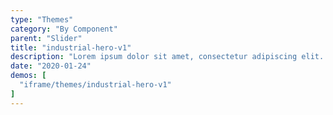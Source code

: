 ```yaml
---
type: "Themes"
category: "By Component"
parent: "Slider"
title: "industrial-hero-v1"
description: "Lorem ipsum dolor sit amet, consectetur adipiscing elit. Nunc tempus laoreet leo sit amet iaculis."
date: "2020-01-24"
demos: [
  "iframe/themes/industrial-hero-v1"
]
---
```

